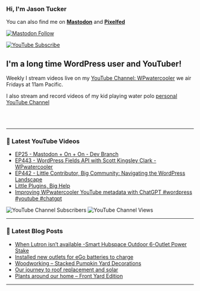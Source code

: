 ### Hi, I'm Jason Tucker

You can also find me on **[Mastodon](https://simian.rodeo/@jasontucker)** and **[Pixelfed](https://pixelfed.com/@jasontucker)**

[![Mastodon Follow](https://img.shields.io/mastodon/follow/109265629430158597?domain=https%3A%2F%2Fsimian.rodeo&style=social)](https://simian.rodeo/@jasontucker)


[![YouTube Subscribe](https://img.shields.io/badge/YouTube_@wpwatercooler-SUBSCRIBE-red?logo=youtube&style=for-the-badge&logoColor=red)](https://www.youtube.com/wpwatercooler?sub_confirmation=1) 

## I'm a long time WordPress user and YouTuber!

Weekly I stream videos live on my [YouTube Channel: WPwatercooler](https://youtube.com/wpwatercooler) we air Fridays at 11am Pacific.

I also stream and record videos of my kid playing water polo [personal YouTube Channel](https://youtube.com/abstrakone)



<br />
<br />

---

### 🎥 Latest YouTube Videos

<!-- YOUTUBE:START -->
- [EP25 - Mastodon + On + On - Dev Branch](https://www.youtube.com/watch?v=c0t-mgwv6Kc)
- [EP443 - WordPress Fields API with Scott Kingsley Clark - WPwatercooler](https://www.youtube.com/watch?v=NYAslrYgs8s)
- [EP442 - Little Contributor, Big Community: Navigating the WordPress Landscape](https://www.youtube.com/watch?v=Sfln2Kpnllk)
- [Little Plugins, Big Help](https://www.youtube.com/watch?v=_OnYhhePrDQ)
- [Improving WPwatercooler YouTube metadata with ChatGPT #wordpress #youtube #chatgpt](https://www.youtube.com/watch?v=uYYPsSMCOWA)
<!-- YOUTUBE:END -->

![YouTube Channel Subscribers](https://img.shields.io/youtube/channel/subscribers/UCJwt6pUOwhJgmcJ9j-uS5Jw?style=social)
![YouTube Channel Views](https://img.shields.io/youtube/channel/views/UCJwt6pUOwhJgmcJ9j-uS5Jw?style=social)



---

### 📑 Latest Blog Posts

<!-- BLOG-POST-LIST:START -->
- [When Lutron isn’t available -Smart Hubspace Outdoor 6-Outlet Power Stake](https://createdimperfectly.com/when-lutron-isnt-available-smart-hubspace-outdoor-6-outlet-power-stake/)
- [Installed new outlets for eGo batteries to charge](https://createdimperfectly.com/installed-new-outlets-for-ego-batteries-to-charge/)
- [Woodworking – Stacked Pumpkin Yard Decorations](https://createdimperfectly.com/woodworking-stacked-pumpkin-yard-decorations/)
- [Our journey to roof replacement and solar](https://createdimperfectly.com/our-journey-to-roof-replacement-and-solar/)
- [Plants around our home – Front Yard Edition](https://createdimperfectly.com/plants-around-our-home-front-yard-edition/)
<!-- BLOG-POST-LIST:END -->


---
